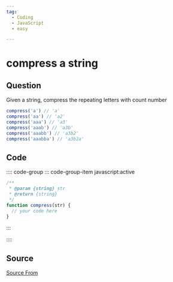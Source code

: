 ```yaml
---
tag:
  - Coding
  - JavaScript
  - easy

---
```

  
# compress a string

## Question
Given a string, compress the repeating letters with count number

```js
compress('a') // 'a'
compress('aa') // 'a2'
compress('aaa') // 'a3'
compress('aaab') // 'a3b'
compress('aaabb') // 'a3b2'
compress('aaabba') // 'a3b2a'
```

## Code
:::: code-group
::: code-group-item javascript:active
```javascript
/**
 * @param {string} str
 * @return {string}
 */
function compress(str) {
  // your code here
}
```
:::
    
::::



##  Source
[Source From](https://bigfrontend.dev/problem/compress-a-string)

  